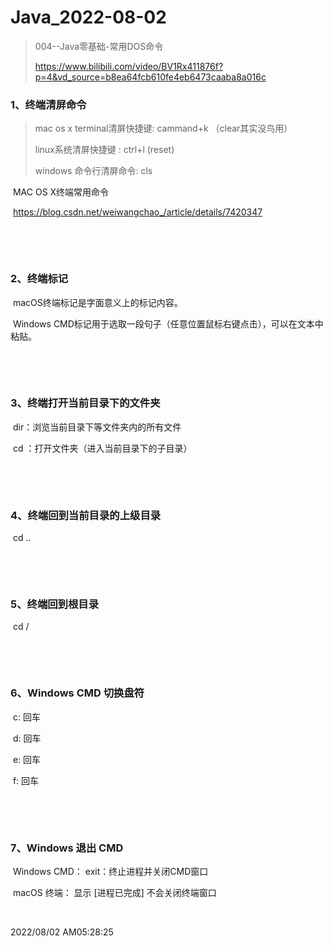 # Java_2022-08-02

> 004--Java零基础-常用DOS命令
>
> https://www.bilibili.com/video/BV1Rx411876f?p=4&vd_source=b8ea64fcb610fe4eb6473caaba8a016c

### 1、终端清屏命令

> mac os x terminal清屏快捷键: cammand+k （clear其实没鸟用）
>
> linux系统清屏快捷键 : ctrl+l (reset)
>
> windows 命令行清屏命令: cls
>

​		MAC OS X终端常用命令

​		https://blog.csdn.net/weiwangchao_/article/details/7420347

&nbsp;

&nbsp;

### 2、终端标记

​		macOS终端标记是字面意义上的标记内容。

​		Windows CMD标记用于选取一段句子（任意位置鼠标右键点击），可以在文本中粘贴。

&nbsp;

&nbsp;

### 3、终端打开当前目录下的文件夹

​		dir：浏览当前目录下等文件夹内的所有文件

​		cd <fileName>：打开<fileName>文件夹（进入当前目录下的<fileName>子目录）

&nbsp;

&nbsp;

### 4、终端回到当前目录的上级目录

​		cd ..

&nbsp;

&nbsp;

### 5、终端回到根目录

​		cd /

&nbsp;

&nbsp;

### 6、Windows CMD 切换盘符

​		c: 回车

​		d: 回车

​		e: 回车

​		f: 回车

&nbsp;

&nbsp;

### 7、Windows 退出 CMD

​		Windows CMD：	exit：终止进程并关闭CMD窗口

​		macOS 终端：	显示 [进程已完成] 不会关闭终端窗口

&nbsp;

2022/08/02 AM05:28:25
